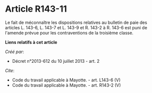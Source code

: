 # Article R143-11

Le fait de méconnaître les dispositions relatives au bulletin de paie des articles L. 143-6, L. 143-7 et L. 143-9 et R. 143-2
à R. 143-6 est puni de l'amende prévue pour les contraventions de la troisième classe.

**Liens relatifs à cet article**

_Créé par_:

  - Décret n°2013-612 du 10 juillet 2013 - art. 2

_Cite_:

  - Code du travail applicable à Mayotte. - art. L143-6 (V)
  - Code du travail applicable à Mayotte. - art. R143-2 (V)
